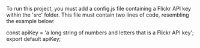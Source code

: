 To run this project, you must add a config.js file containing a Flickr API key within the 'src' folder. 
This file must contain two lines of code, resembling the example below:

const apiKey = 'a long string of numbers and letters that is a Flickr API key';
export default apiKey;